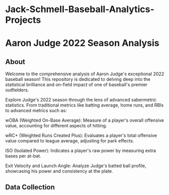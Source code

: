 # Jack-Schmell-Baseball-Analytics-Projects

# Aaron Judge 2022 Season Analysis

## About

Welcome to the comprehensive analysis of Aaron Judge's exceptional 2022 baseball season! This repository is dedicated to delving deep into the statistical brilliance and on-field impact of one of baseball's premier outfielders.

Explore Judge's 2022 season through the lens of advanced sabermetric statistics. From traditional metrics like batting average, home runs, and RBIs to advanced metrics such as:

wOBA (Weighted On-Base Average): Measure of a player's overall offensive value, accounting for different aspects of hitting.

wRC+ (Weighted Runs Created Plus): Evaluates a player's total offensive value compared to league average, adjusting for park effects.

ISO (Isolated Power): Indicates a player's raw power by measuring extra bases per at-bat.

Exit Velocity and Launch Angle: Analyze Judge's batted ball profile, showcasing his power and consistency at the plate.


## Data Collection
